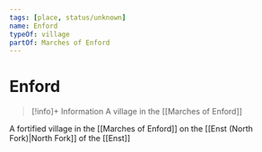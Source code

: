 ```yaml
---
tags: [place, status/unknown]
name: Enford
typeOf: village
partOf: Marches of Enford
---
```

# Enford
>[!info]+ Information
> A village in the [[Marches of Enford]]


A fortified village in the [[Marches of Enford]] on the [[Enst (North Fork)|North Fork]] of the [[Enst]]
